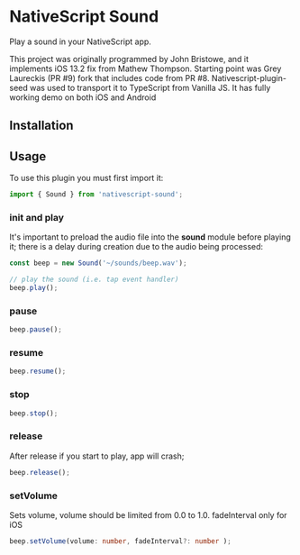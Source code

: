 # NativeScript Sound

Play a sound in your NativeScript app.

This project was originally programmed by John Bristowe, and it implements iOS 13.2 fix from Mathew Thompson. Starting point was Grey Laureckis (PR #9) fork that includes code from PR #8. Nativescript-plugin-seed was used to transport it to TypeScript from Vanilla JS. It has fully working demo on both iOS and Android

## Installation

## Usage

To use this plugin you must first import it:

```ts
import { Sound } from 'nativescript-sound';
```

### init and play

It's important to preload the audio file into the **sound** module before playing it; there is a delay during creation due to the audio being processed:

```ts
const beep = new Sound('~/sounds/beep.wav');

// play the sound (i.e. tap event handler)
beep.play();
```

### pause

```ts
beep.pause();
```

### resume

```ts
beep.resume();
```

### stop

```ts
beep.stop();
```

### release

After release if you start to play, app will crash;

```ts
beep.release();
```

### setVolume

Sets volume, volume should be limited from 0.0 to 1.0.
fadeInterval only for iOS

```ts
beep.setVolume(volume: number, fadeInterval?: number );
```
